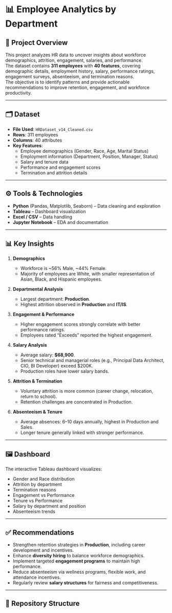 # 📊 Employee Analytics by Department

## 📌 Project Overview
This project analyzes HR data to uncover insights about workforce demographics, attrition, engagement, salaries, and performance.  
The dataset contains **311 employees** with **40 features**, covering demographic details, employment history, salary, performance ratings, engagement surveys, absenteeism, and termination reasons.  
The objective is to identify patterns and provide actionable recommendations to improve retention, engagement, and workforce productivity.

---

## 🗂 Dataset
- **File Used**: `HRDataset_v14_Cleaned.csv`
- **Rows**: 311 employees  
- **Columns**: 40 attributes  
- **Key Features**:  
  - Employee demographics (Gender, Race, Age, Marital Status)  
  - Employment information (Department, Position, Manager, Status)  
  - Salary and tenure data  
  - Performance and engagement scores  
  - Termination and attrition details  

---

## ⚙️ Tools & Technologies
- **Python** (Pandas, Matplotlib, Seaborn) – Data cleaning and exploration  
- **Tableau** – Dashboard visualization  
- **Excel / CSV** – Data handling  
- **Jupyter Notebook** – EDA and documentation  

---

## 📊 Key Insights
1. **Demographics**  
   - Workforce is ~56% Male, ~44% Female.  
   - Majority of employees are White, with smaller representation of Asian, Black, and Hispanic employees.  

2. **Departmental Analysis**  
   - Largest department: **Production**.  
   - Highest attrition observed in **Production** and **IT/IS**.  

3. **Engagement & Performance**  
   - Higher engagement scores strongly correlate with better performance ratings.  
   - Employees rated “Exceeds” reported the highest engagement.  

4. **Salary Analysis**  
   - Average salary: **$68,900**.  
   - Senior technical and managerial roles (e.g., Principal Data Architect, CIO, BI Developer) exceed $200K.  
   - Production roles have lower salary bands.  

5. **Attrition & Termination**  
   - Voluntary attrition is more common (career change, relocation, return to school).  
   - Retention challenges are concentrated in Production.  

6. **Absenteeism & Tenure**  
   - Average absences: 6–10 days annually, highest in Production and Sales.  
   - Longer tenure generally linked with stronger performance.  

---

## 🖼 Dashboard
The interactive Tableau dashboard visualizes:
- Gender and Race distribution  
- Attrition by department  
- Termination reasons  
- Engagement vs Performance  
- Tenure vs Performance  
- Salary by department and position  
- Absenteeism trends  


---

## ✅ Recommendations
- Strengthen retention strategies in **Production**, including career development and incentives.  
- Enhance **diversity hiring** to balance workforce demographics.  
- Implement targeted **engagement programs** to maintain high performance.  
- Reduce absenteeism via wellness programs, flexible work, and attendance incentives.  
- Regularly review **salary structures** for fairness and competitiveness.  

---

## 📂 Repository Structure
